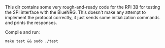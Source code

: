 This dir contains some very rough-and-ready code for
the RPI 3B for testing the SPI interface with the 
BlueNRG. This doesn't make any attempt to implement
the protocol correctly, it just sends some initialization
commands and prints the responses.

Compile and run:

    make test && sudo ./test

